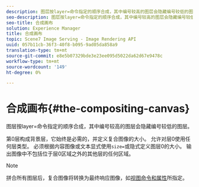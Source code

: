 ```yaml
---
description: 图层按layer=命令指定的顺序合成，其中编号较高的图层会隐藏编号较低的图层。
seo-description: 图层按layer=命令指定的顺序合成，其中编号较高的图层会隐藏编号较低的图层。
seo-title: 合成画布
solution: Experience Manager
title: 合成画布
topic: Scene7 Image Serving - Image Rendering API
uuid: 057b11cb-36f3-40f8-b095-9ad05da858a9
translation-type: tm+mt
source-git-commit: e8e5b07329bde3e23ee095d5022da62d67e9478c
workflow-type: tm+mt
source-wordcount: '149'
ht-degree: 0%

---
```



# 合成画布{#the-compositing-canvas}

图层按layer=命令指定的顺序合成，其中编号较高的图层会隐藏编号较低的图层。

第0层构成背景层，它始终是必需的，并定义复合图像的大小。 允许对层0使用任何层类型。 必须根据内容图像或文本显式使用`size=`或隐式定义图层0的大小。 输出图像中不包括位于层0区域之外的其他层的任何区域。

>[!NOTE]
>
>拼合所有图层后，复合图像将转换为最终响应图像，如[视图命令和属性](../../../../../../is-api/http-ref/image-serving-api-ref/c-http-protocol-reference/c-syntax-and-features/c-command-overview/r-view-commands-and-attributes.md#reference-8b3d637d080a47a4ba669a7f0de2ba90)所指定。

